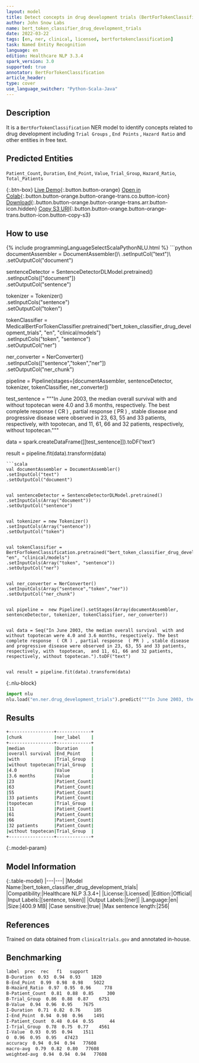```yaml
---
layout: model
title: Detect concepts in drug development trials (BertForTokenClassification)
author: John Snow Labs
name: bert_token_classifier_drug_development_trials
date: 2022-03-22
tags: [en, ner, clinical, licensed, bertfortokenclassification]
task: Named Entity Recognition
language: en
edition: Healthcare NLP 3.3.4
spark_version: 3.0
supported: true
annotator: BertForTokenClassification
article_header:
type: cover
use_language_switcher: "Python-Scala-Java"
---
```



## Description


It is a `BertForTokenClassification` NER model to identify concepts related to drug development including `Trial Groups` , `End Points` , `Hazard Ratio` and other entities in free text.


## Predicted Entities


`Patient_Count`, `Duration`, `End_Point`, `Value`, `Trial_Group`, `Hazard_Ratio`, `Total_Patients`


{:.btn-box}
[Live Demo](https://demo.johnsnowlabs.com/healthcare/NER_DRUGS_DEVELOPMENT_TRIALS/){:.button.button-orange}
[Open in Colab](https://colab.research.google.com/github/JohnSnowLabs/spark-nlp-workshop/blob/master/tutorials/streamlit_notebooks/healthcare/NER_BERT_TOKEN_CLASSIFIER.ipynb){:.button.button-orange.button-orange-trans.co.button-icon}
[Download](https://s3.amazonaws.com/auxdata.johnsnowlabs.com/clinical/models/bert_token_classifier_drug_development_trials_en_3.3.4_3.0_1647948437359.zip){:.button.button-orange.button-orange-trans.arr.button-icon.hidden}
[Copy S3 URI](s3://auxdata.johnsnowlabs.com/clinical/models/bert_token_classifier_drug_development_trials_en_3.3.4_3.0_1647948437359.zip){:.button.button-orange.button-orange-trans.button-icon.button-copy-s3}


## How to use






<div class="tabs-box" markdown="1">
{% include programmingLanguageSelectScalaPythonNLU.html %}
```python
documentAssembler = DocumentAssembler()\
.setInputCol("text")\
.setOutputCol("document")


sentenceDetector = SentenceDetectorDLModel.pretrained() \
.setInputCols(["document"]) \
.setOutputCol("sentence") 


tokenizer = Tokenizer()\
.setInputCols("sentence")\
.setOutputCol("token")


tokenClassifier = MedicalBertForTokenClassifier.pretrained("bert_token_classifier_drug_development_trials", "en", "clinical/models")\
.setInputCols("token", "sentence")\
.setOutputCol("ner")


ner_converter = NerConverter()\
.setInputCols(["sentence","token","ner"])\
.setOutputCol("ner_chunk") 


pipeline =  Pipeline(stages=[documentAssembler, sentenceDetector, tokenizer, tokenClassifier, ner_converter])     


test_sentence = """In June 2003, the median overall survival  with and without topotecan were 4.0 and 3.6 months, respectively. The best complete response  ( CR ) , partial response  ( PR ) , stable disease and progressive disease were observed in 23, 63, 55 and 33 patients, respectively, with  topotecan,  and 11, 61, 66 and 32 patients, respectively, without topotecan."""


data = spark.createDataFrame([[test_sentence]]).toDF('text')


result = pipeline.fit(data).transform(data)
```
```scala
val documentAssembler = DocumentAssembler()
.setInputCol("text")
.setOutputCol("document")


val sentenceDetector = SentenceDetectorDLModel.pretrained()
.setInputCols(Array("document"))
.setOutputCol("sentence") 


val tokenizer = new Tokenizer()
.setInputCols(Array("sentence"))
.setOutputCol("token")


val tokenClassifier = BertForTokenClassification.pretrained("bert_token_classifier_drug_development_trials", "en", "clinical/models")
.setInputCols(Array("token", "sentence"))
.setOutputCol("ner")


val ner_converter = NerConverter()
.setInputCols(Array("sentence","token","ner"))
.setOutputCol("ner_chunk")


val pipeline =  new Pipeline().setStages(Array(documentAssembler, sentenceDetector, tokenizer, tokenClassifier, ner_converter))


val data = Seq("In June 2003, the median overall survival  with and without topotecan were 4.0 and 3.6 months, respectively. The best complete response  ( CR ) , partial response  ( PR ) , stable disease and progressive disease were observed in 23, 63, 55 and 33 patients, respectively, with  topotecan,  and 11, 61, 66 and 32 patients, respectively, without topotecan.").toDF("text")


val result = pipeline.fit(data).transform(data)
```


{:.nlu-block}
```python
import nlu
nlu.load("en.ner.drug_development_trials").predict("""In June 2003, the median overall survival  with and without topotecan were 4.0 and 3.6 months, respectively. The best complete response  ( CR ) , partial response  ( PR ) , stable disease and progressive disease were observed in 23, 63, 55 and 33 patients, respectively, with  topotecan,  and 11, 61, 66 and 32 patients, respectively, without topotecan.""")
```

</div>


## Results


```bash
+-----------------+-------------+
|chunk            |ner_label    |
+-----------------+-------------+
|median           |Duration     |
|overall survival |End_Point    |
|with             |Trial_Group  |
|without topotecan|Trial_Group  |
|4.0              |Value        |
|3.6 months       |Value        |
|23               |Patient_Count|
|63               |Patient_Count|
|55               |Patient_Count|
|33 patients      |Patient_Count|
|topotecan        |Trial_Group  |
|11               |Patient_Count|
|61               |Patient_Count|
|66               |Patient_Count|
|32 patients      |Patient_Count|
|without topotecan|Trial_Group  |
+-----------------+-------------+
```


{:.model-param}
## Model Information


{:.table-model}
|---|---|
|Model Name:|bert_token_classifier_drug_development_trials|
|Compatibility:|Healthcare NLP 3.3.4+|
|License:|Licensed|
|Edition:|Official|
|Input Labels:|[sentence, token]|
|Output Labels:|[ner]|
|Language:|en|
|Size:|400.9 MB|
|Case sensitive:|true|
|Max sentence length:|256|


## References


Trained on data obtained from `clinicaltrials.gov` and annotated in-house.


## Benchmarking


```bash
label  prec  rec   f1   support
B-Duration  0.93  0.94  0.93    1820
B-End_Point  0.99  0.98  0.98    5022
B-Hazard_Ratio  0.97  0.95  0.96     778
B-Patient_Count  0.81  0.88  0.85     300
B-Trial_Group  0.86  0.88  0.87    6751
B-Value  0.94  0.96  0.95    7675
I-Duration  0.71  0.82  0.76     185
I-End_Point  0.94  0.98  0.96    1491
I-Patient_Count  0.48  0.64  0.55      44
I-Trial_Group  0.78  0.75  0.77    4561
I-Value  0.93  0.95  0.94    1511
O  0.96  0.95  0.95   47423
accuracy  0.94  0.94  0.94   77608
macro-avg  0.79  0.82  0.80   77608
weighted-avg  0.94  0.94  0.94   77608
```
<!--stackedit_data:
eyJoaXN0b3J5IjpbLTE5NTMyODc2OTRdfQ==
-->